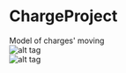 # ChargeProject
Model of charges' moving
<br>
![alt tag](http://im.ezgif.com/tmp/ezgif.com-1ccb367992.gif)
<br>
![alt tag](http://im.ezgif.com/tmp/ezgif.com-a6de7601da.gif)

